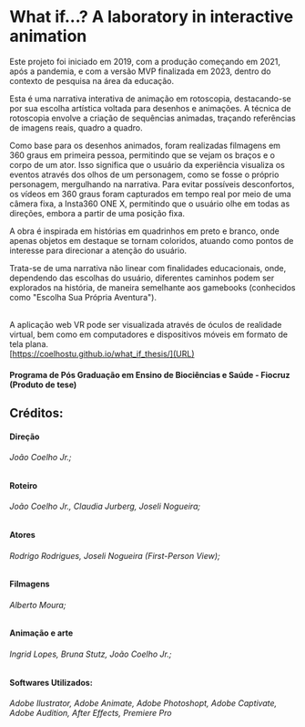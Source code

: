# What if...? A laboratory in interactive animation 

Este projeto foi iniciado em 2019, com a produção começando em 2021, após a pandemia, e com a versão MVP finalizada em 2023, dentro do contexto de pesquisa na área da educação.

Esta é uma narrativa interativa de animação em rotoscopia, destacando-se por sua escolha artística voltada para desenhos e animações. A técnica de rotoscopia envolve a criação de sequências animadas, traçando referências de imagens reais, quadro a quadro.

Como base para os desenhos animados, foram realizadas filmagens em 360 graus em primeira pessoa, permitindo que se vejam os braços e o corpo de um ator. Isso significa que o usuário da experiência visualiza os eventos através dos olhos de um personagem, como se fosse o próprio personagem, mergulhando na narrativa. Para evitar possíveis desconfortos, os vídeos em 360 graus foram capturados em tempo real por meio de uma câmera fixa, a Insta360 ONE X, permitindo que o usuário olhe em todas as direções, embora a partir de uma posição fixa.

A obra é inspirada em histórias em quadrinhos em preto e branco, onde apenas objetos em destaque se tornam coloridos, atuando como pontos de interesse para direcionar a atenção do usuário.

Trata-se de uma narrativa não linear com finalidades educacionais, onde, dependendo das escolhas do usuário, diferentes caminhos podem ser explorados na história, de maneira semelhante aos gamebooks (conhecidos como "Escolha Sua Própria Aventura").

<br> A aplicação web VR pode ser visualizada através de óculos de realidade virtual, bem como em computadores e dispositivos móveis em formato de tela plana.
<br> [https://coelhostu.github.io/what_if_thesis/](URL)

#### Programa de Pós Graduação em Ensino de Biociências e Saúde - Fiocruz (Produto de tese)

## Créditos: 
#### Direção 
###### João Coelho Jr.;

#### Roteiro 
###### João Coelho Jr., Claudia Jurberg, Joseli Nogueira;

#### Atores 
###### Rodrigo Rodrigues, Joseli Nogueira (First-Person View);

#### Filmagens 
###### Alberto Moura;

#### Animação e arte
###### Ingrid Lopes, Bruna Stutz, João Coelho Jr.;

#### Softwares Utilizados:
###### Adobe Ilustrator, Adobe Animate, Adobe Photoshopt, Adobe Captivate, Adobe Audition, After Effects, Premiere Pro


